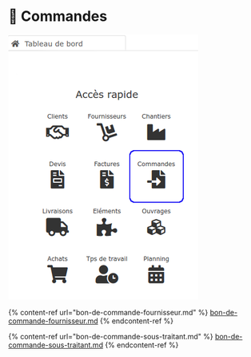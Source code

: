 # 📎 Commandes

![](../../../.gitbook/assets/commandes-acces-rapide.png)

{% content-ref url="bon-de-commande-fournisseur.md" %}
[bon-de-commande-fournisseur.md](bon-de-commande-fournisseur.md)
{% endcontent-ref %}

{% content-ref url="bon-de-commande-sous-traitant.md" %}
[bon-de-commande-sous-traitant.md](bon-de-commande-sous-traitant.md)
{% endcontent-ref %}

